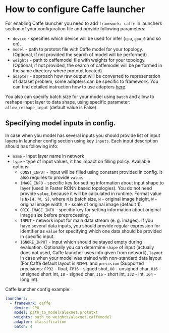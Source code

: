 # How to configure Caffe launcher

For enabling Caffe launcher you need to add `framework: caffe` in launchers section of your configuration file and provide following parameters:

* `device` - specifies which device will be used for infer (`cpu`, `gpu_0` and so on).
* `model` - path to prototxt file with Caffe model for your topology. (Optional, if not provided the search of model will be performed)
* `weights` - path to caffemodel file with weights for your topology. (Optional, if not provided, the search of caffemodel will be performed in the same directory where prototxt located)
* `adapter` - approach how raw output will be converted to representation of dataset problem, some adapters can be specific to framework. You can find detailed instruction how to use adapters [here](../adapters/README.md).

You also can specify batch size for your model using `batch` and allow to reshape input layer to data shape, using specific parameter: `allow_reshape_input` (default value is False).

## Specifying model inputs in config.

In case when you model has several inputs you should provide list of input layers in launcher config section using key `inputs`.
Each input description should has following info:
  * `name` - input layer name in network
  * `type` - type of input values, it has impact on filling policy. Available options:
    * `CONST_INPUT` - input will be filled using constant provided in config. It also requires to provide `value`.
    * `IMAGE_INFO` - specific key for setting information about input shape to layer (used in Faster RCNN based topologies). You do not need provide `value`, because it will be calculated in runtime. Format value is `Nx[H, W, S]`, where `N` is batch size, `H` - original image height, `W` - original image width, `S` - scale of original image (default 1).
    * `ORIG_IMAGE_INFO` - specific key for setting information about original image size before preprocessing.
    * `INPUT` - network input for main data stream (e. g. images). If you have several data inputs, you should provide regular expression for identifier as `value` for specifying which one data should be provided in specific input.
    * `IGNORE_INPUT` - input which should be stayed empty during evaluation.
    Optionally you can determine `shape` of input (actually does not used, Caffe launcher uses info given from network), `layout` in case when your model was trained with non-standard data layout (For Caffe default layout is `NCHW`).
    and `precision` (Supported precisions: `FP32` - float, `FP16` - signed shot, `U8`  - unsigned char, `U16` - unsigned short int, `I8` - signed char, `I16` - short int, `I32` - int, `I64` - long int).

Caffe launcher config example:

```yml
launchers:
  - framework: caffe
    device: CPU
    model: path_to_model/alexnet.prototxt
    weights: path_to_weights/alexnet.caffemodel
    adapter: classification
    batch: 4
```

